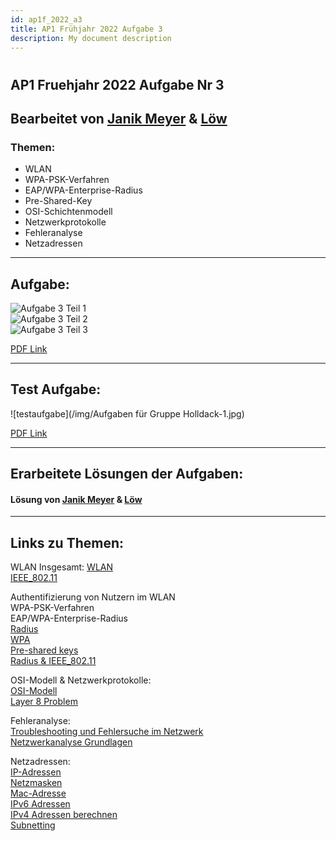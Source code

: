 ```yaml
---
id: ap1f_2022_a3
title: AP1 Frühjahr 2022 Aufgabe 3
description: My document description
---
```


#
## AP1 Fruehjahr 2022 Aufgabe Nr 3

## Bearbeitet von [Janik Meyer](../ap1f_2022/solution/solution_Nr3.md) & [Löw](../ap1f_2022/solution/solution_Nr3.md)

### Themen:

* WLAN
* WPA-PSK-Verfahren
* EAP/WPA-Enterprise-Radius
* Pre-Shared-Key
* OSI-Schichtenmodell
* Netzwerkprotokolle
* Fehleranalyse
* Netzadressen

----

## Aufgabe:

![Aufgabe 3 Teil 1](/img/AP1_2022_Frühjahr-08.jpg)  
![Aufgabe 3 Teil 2](/img/AP1_2022_Frühjahr-09.jpg)  
![Aufgabe 3 Teil 3](/img/AP1_2022_Frühjahr-10.jpg)  

[PDF Link](https://studentcloud.bbw-suedhessen.de/index.php/apps/files?dir=/FIAE2023-shared/100_Ausbildung/100_Pr%C3%BCfungsvorbereitung/AP1/alte_Pr%C3%BCfungen/Fruehjahr_2022&openfile=2431004)  

----

## Test Aufgabe:

![testaufgabe](/img/Aufgaben für Gruppe Holldack-1.jpg)  

[PDF Link](https://studentcloud.bbw-suedhessen.de/index.php/apps/files?dir=/FIAE2023-shared/100_Ausbildung/100_Pr%C3%BCfungsvorbereitung/AP1/Musterl%C3%B6sungen/Fruehjahr_2022_Nr3_Meyer&openfile=2430476)

----

## Erarbeitete Lösungen der Aufgaben:

#### Lösung von [Janik Meyer](../ap1f_2022/solution/solution_Nr3.md) & [Löw](../ap1f_2022/solution/solution_Nr3.md)

----

## Links zu Themen:

WLAN Insgesamt:
[WLAN](https://ausbildung-in-der-it.de/lexikon/wlan)  
[IEEE_802.11](https://de.wikipedia.org/wiki/IEEE_802.11)  

Authentifizierung von Nutzern im WLAN  
WPA-PSK-Verfahren  
EAP/WPA-Enterprise-Radius  
[Radius](https://ausbildung-in-der-it.de/lexikon/radius)  
[WPA](https://ausbildung-in-der-it.de/lexikon/wpa)  
[Pre-shared keys](https://www.security-insider.de/was-ist-ein-pre-shared-key-psk-a-792430/)  
[Radius & IEEE_802.11](https://www.elektronik-kompendium.de/sites/net/1409281.htm)  

OSI-Modell & Netzwerkprotokolle:  
[OSI-Modell](https://ausbildung-in-der-it.de/lexikon/osi-modell)  
[Layer 8 Problem](https://www.ionos.de/digitalguide/server/sicherheit/layer-8-problem/)  

Fehleranalyse:  
[Troubleshooting und Fehlersuche im Netzwerk](https://www.elektronik-kompendium.de/sites/net/1512011.htm)  
[Netzwerkanalyse Grundlagen](https://www.nwlab.net/guide2na/netzwerkanalyse-grundlagen.html)  

Netzadressen:  
[IP-Adressen](https://de.wikipedia.org/wiki/IP-Adresse)  
[Netzmasken](https://de.wikipedia.org/wiki/Netzmaske)  
[Mac-Adresse](https://ausbildung-in-der-it.de/lexikon/mac-adresse)  
[IPv6 Adressen](https://www.elektronik-kompendium.de/sites/net/1902111.htm)  
[IPv4 Adressen berechnen](https://www.itslot.de/2013/06/ipv4-netzwerkadresse-berechnen.html)  
[Subnetting](https://www.fachinformatiker.de/topic/156707-subnetting-broadcastadresse-berechnen/)  

